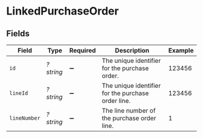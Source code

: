 # LinkedPurchaseOrder


## Fields

| Field                                              | Type                                               | Required                                           | Description                                        | Example                                            |
| -------------------------------------------------- | -------------------------------------------------- | -------------------------------------------------- | -------------------------------------------------- | -------------------------------------------------- |
| `id`                                               | *?string*                                          | :heavy_minus_sign:                                 | The unique identifier for the purchase order.      | 123456                                             |
| `lineId`                                           | *?string*                                          | :heavy_minus_sign:                                 | The unique identifier for the purchase order line. | 123456                                             |
| `lineNumber`                                       | *?string*                                          | :heavy_minus_sign:                                 | The line number of the purchase order line.        | 1                                                  |
